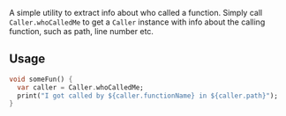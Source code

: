 A simple utility to extract info about who called a function. Simply call `Caller.whoCalledMe` to get a `Caller` instance with info about the calling function, such as path, line number etc.

## Usage

```dart
void someFun() {
  var caller = Caller.whoCalledMe;
  print("I got called by ${caller.functionName} in ${caller.path}");
}
```
